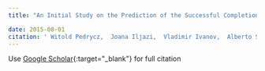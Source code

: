 ```yaml
---
title: "An Initial Study on the Prediction of the Successful Completion of Requirements in Software Development"

date: 2015-08-01
citation: ' Witold Pedrycz,  Joana Iljazi,  Vladimir Ivanov,  Alberto Sillitti,  Giancarlo Succi, &quot;An Initial Study on the Prediction of the Successful Completion of Requirements in Software Development.&quot;, 2015.'
---
```

Use [Google Scholar](https://scholar.google.com/scholar?q=An+Initial+Study+on+the+Prediction+of+the+Successful+Completion+of+Requirements+in+Software+Development){:target="_blank"} for full citation